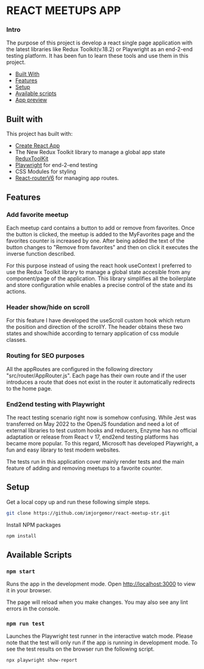 # REACT MEETUPS APP

### Intro

The purpose of this project is develop a react single page application with the latest libraries like Redux Toolkit(v.18.2) or Playwright as an end-2-end testing platform. It has been fun to learn these tools and use them in this project.

* [Built With](#built-with)
* [Features](#features)
* [Setup](#setup)
* [Available scripts](#available-scripts)
* [App preview](#app-preview)


## Built with

This project has built with:
* [Create React App](https://github.com/facebook/create-react-app) 
* The New Redux Toolkit library to manage a global app state [ReduxToolKit](https://redux-toolkit.js.org/)
* [Playwright](https://playwright.dev/) for end-2-end testing
* CSS Modules for styling
* [React-routerV6](https://reactrouter.com/docs/en/v6/getting-started/overview) for managing app routes.


## Features

### Add favorite meetup

Each meetup card contains a button to add or remove from favorites. Once the button is clicked, the meetup is added to the MyFavorites page and the favorites counter is increased by one. After being added the text of the button changes to "Remove from favorites" and then on click it executes the inverse function described.

For this purpose instead of using the react hook useContext I preferred to use the Redux Toolkit library to manage a global state accesible from any component/page of the application. This library simplifies all the boilerplate and store configuration while enables a precise control of the state and its actions.

### Header show/hide on scroll

For this feature I have developed the useScroll custom hook which return the position and direction of the scrollY. The header obtains these two states and show/hide according to ternary application of css module classes. 

### Routing for SEO purposes

All the appRoutes are configured in the following directory "src/router/AppRouter.js". Each page has their own route and if the user introduces a route that does not exist in the router it automatically redirects to the home page.

### End2end testing with Playwright

The react testing scenario right now is somehow confusing. While Jest was transferred on May 2022 to the OpenJS foundation and need a lot of external libraries to test custom hooks and reducers, Enzyme has no official adaptation or release from React v 17, end2end testing platforms has became more popular. To this regard, Microsoft has developed Playwright, a fun and easy library to test modern websites. 

The tests run in this application cover mainly render tests and the main feature of adding and removing meetups to a favorite counter.


## Setup

Get a local copy up and run these following simple steps.
```sh
git clone https://github.com/imjorgemor/react-meetup-str.git
```

Install NPM packages
```sh
npm install
```

## Available Scripts

### `npm start`

Runs the app in the development mode.
Open [http://localhost:3000](http://localhost:3000) to view it in your browser.

The page will reload when you make changes.
You may also see any lint errors in the console.

### `npm run test`

Launches the Playwright test runner in the interactive watch mode. Please note that the test will only run if the app is running in development mode.
To see the test results on the browser run the following script.
```sh
npx playwright show-report
```
